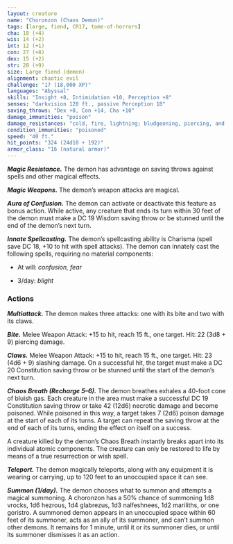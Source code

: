 ```yaml
---
layout: creature
name: "Choronzon (Chaos Demon)"
tags: [large, fiend, CR17, tome-of-horrors]
cha: 18 (+4)
wis: 14 (+2)
int: 12 (+1)
con: 27 (+8)
dex: 15 (+2)
str: 28 (+9)
size: Large fiend (demon)
alignment: chaotic evil
challenge: "17 (18,000 XP)"
languages: "Abyssal"
skills: "Insight +8, Intimidation +10, Perception +8"
senses: "darkvision 120 ft., passive Perception 18"
saving_throws: "Dex +8, Con +14, Cha +10"
damage_immunities: "poison"
damage_resistances: "cold, fire, lightning; bludgeoning, piercing, and slashing from nonmagical weapons"
condition_immunities: "poisoned"
speed: "40 ft."
hit_points: "324 (24d10 + 192)"
armor_class: "16 (natural armor)"
---
```


***Magic Resistance.*** The demon has advantage on saving throws against
spells and other magical effects.

***Magic Weapons.*** The demon’s weapon attacks are magical.

***Aura of Confusion.*** The demon can activate or deactivate this feature
as bonus action. While active, any creature that ends its turn within 30 feet
of the demon must make a DC 19 Wisdom saving throw or be stunned
until the end of the demon’s next turn.

***Innate Spellcasting.*** The demon’s spellcasting ability is Charisma
(spell save DC 18, +10 to hit with spell attacks). The demon can innately
cast the following spells, requiring no material components:

* At will: <i>confusion, fear</i>

* 3/day: <i>blight</i>

### Actions

***Multiattack.*** The demon makes three attacks: one with its bite and two
with its claws.

***Bite.*** Melee Weapon Attack: +15 to hit, reach 15 ft., one target. Hit: 22 (3d8 + 9) piercing damage.

***Claws.*** Melee Weapon Attack: +15 to hit, reach 15 ft., one target. Hit: 23 (4d6 + 9) slashing damage. On a successful hit, the target must make a DC 20 Constitution saving throw or be stunned until the start of the demon’s next turn.

***Chaos Breath (Recharge 5–6).*** The demon breathes exhales a 40-foot
cone of bluish gas. Each creature in the area must make a successful DC
19 Constitution saving throw or take 42 (12d6) necrotic damage and
become poisoned. While poisoned in this way, a target takes 7 (2d6)
poison damage at the start of each of its turns. A target can repeat the
saving throw at the end of each of its turns, ending the effect on itself on
a success.

A creature killed by the demon’s Chaos Breath instantly breaks apart
into its individual atomic components. The creature can only be restored
to life by means of a true resurrection or wish spell.

***Teleport.*** The demon magically teleports, along with any equipment it
is wearing or carrying, up to 120 feet to an unoccupied space it can see.

***Summon (1/day).*** The demon chooses what to summon and attempts a
magical summoning.
A choronzon has a 50% chance of summoning 1d8 vrocks, 1d6 hezrous,
1d4 glabrezus, 1d3 nalfeshnees, 1d2 mariliths, or one goristro.
A summoned demon appears in an unoccupied space within 60 feet of
its summoner, acts as an ally of its summoner, and can’t summon other
demons. It remains for 1 minute, until it or its summoner dies, or until its
summoner dismisses it as an action.
